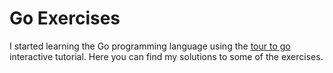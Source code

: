 # Go Exercises

I started learning the Go programming language using the [tour to go](http://tour.golang.org/) interactive tutorial.
Here you can find my solutions to some of the exercises.
